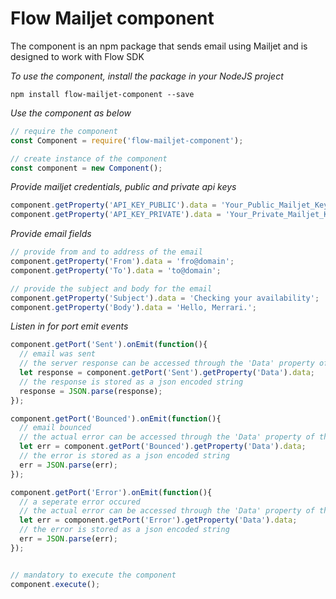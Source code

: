 # Flow Mailjet component
The component is an npm package that sends email using Mailjet and is designed to work with Flow SDK

*To use the component, install the package in your NodeJS project*

```
npm install flow-mailjet-component --save
```

*Use the component as below*

```javascript
// require the component
const Component = require('flow-mailjet-component');

// create instance of the component
const component = new Component();
```

*Provide mailjet credentials, public and private api keys*

```javascript
component.getProperty('API_KEY_PUBLIC').data = 'Your_Public_Mailjet_Key';
component.getProperty('API_KEY_PRIVATE').data = 'Your_Private_Mailjet_Key';
```

*Provide email fields*

```javascript
// provide from and to address of the email
component.getProperty('From').data = 'fro@domain';
component.getProperty('To').data = 'to@domain';

// provide the subject and body for the email
component.getProperty('Subject').data = 'Checking your availability';
component.getProperty('Body').data = 'Hello, Merrari.';
```

*Listen in for port emit events*
```javascript
component.getPort('Sent').onEmit(function(){
  // email was sent
  // the server response can be accessed through the 'Data' property of the port
  let response = component.getPort('Sent').getProperty('Data').data;
  // the response is stored as a json encoded string
  response = JSON.parse(response);
});

component.getPort('Bounced').onEmit(function(){
  // email bounced
  // the actual error can be accessed through the 'Data' property of the port
  let err = component.getPort('Bounced').getProperty('Data').data;
  // the error is stored as a json encoded string
  err = JSON.parse(err);
});

component.getPort('Error').onEmit(function(){
  // a seperate error occured
  // the actual error can be accessed through the 'Data' property of the port
  let err = component.getPort('Error').getProperty('Data').data;
  // the error is stored as a json encoded string
  err = JSON.parse(err);
});


// mandatory to execute the component
component.execute();
```
